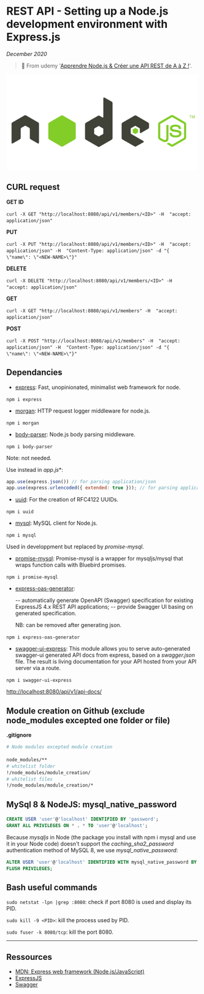 # REST API - Setting up a Node.js development environment with Express.js

*December 2020*

> 🔨 From udemy '[Apprendre Node.js & Créer une API REST de A à Z !](https://www.udemy.com/course/nodejs-api-rest/)'.


![Node Logo](_readme-img/nodejs-logo.png)

## CURL request

**GET ID**

`curl -X GET "http://localhost:8080/api/v1/members/<ID>" -H  "accept: application/json"`

**PUT**

`curl -X PUT "http://localhost:8080/api/v1/members/<ID>" -H  "accept: application/json" -H  "Content-Type: application/json" -d "{  \"name\": \"<NEW-NAME>\"}"`

**DELETE**

`curl -X DELETE "http://localhost:8080/api/v1/members/<ID>" -H  "accept: application/json"`

**GET**

`curl -X GET "http://localhost:8080/api/v1/members" -H  "accept: application/json"`

**POST**

`curl -X POST "http://localhost:8080/api/v1/members" -H  "accept: application/json" -H  "Content-Type: application/json" -d "{  \"name\": \"<NEW-NAME>\"}"`

## Dependancies

- [express](https://www.npmjs.com/package/express): Fast, unopinionated, minimalist web framework for node.

`npm i express`

- [morgan](https://www.npmjs.com/package/morgan): HTTP request logger middleware for node.js.

`npm i morgan`

- [body-parser](https://www.npmjs.com/package/body-parser): Node.js body parsing middleware.

`npm i body-parser`

Note: not needed.

Use instead in *app.js**:

````js
app.use(express.json()) // for parsing application/json
app.use(express.urlencoded({ extended: true })); // for parsing application/x-www-form-urlencoded
````
- [uuid](https://www.npmjs.com/package/uuid): For the creation of RFC4122 UUIDs.

`npm i uuid`

- [mysql](https://www.npmjs.com/package/mysql): MySQL client for Node.js.

`npm i mysql`

Used in developpment but replaced by *promise-mysql*.

- [promise-mysql](https://www.npmjs.com/package/promise-mysql): Promise-mysql is a wrapper for mysqljs/mysql that wraps function calls with Bluebird promises.

`npm i promise-mysql`

- [express-oas-generator](https://www.npmjs.com/package/express-oas-generator):

  -- automatically generate OpenAPI (Swagger) specification for existing ExpressJS 4.x REST API applications;
  -- provide Swagger UI basing on generated specification.

  NB: can be removed after generating json.

`npm i express-oas-generator`

- [swagger-ui-express](https://www.npmjs.com/package/swagger-ui-express): This module allows you to serve auto-generated swagger-ui generated API docs from express, based on a *swagger.json* file. The result is living documentation for your API hosted from your API server via a route.

`npm i swagger-ui-express`

[http://localhost:8080/api/v1/api-docs/](http://localhost:8080/api/v1/api-docs/)

## Module creation on Github (exclude node_modules excepted one folder or file)

**.gitignore**

````bash
# Node modules excepted module creation

node_modules/**
# whitelist folder
!/node_modules/module_creation/
# whitelist files
!/node_modules/module_creation/*
````

## MySql 8 & NodeJS: mysql_native_password

````sql
CREATE USER 'user'@'localhost' IDENTIFIED BY 'password';
GRANT ALL PRIVILEGES ON * . * TO 'user'@'localhost';
````

Because *mysqljs* in Node (the package you install with npm i mysql and use it in your Node code) doesn't support the *caching_sha2_password* authentication method of MySQL 8, we use *mysql_native_password*:

````sql
ALTER USER 'user'@'localhost' IDENTIFIED WITH mysql_native_password BY 'new_password';
FLUSH PRIVILEGES;
````

## Bash useful commands

`sudo netstat -lpn |grep :8080`: check if port 8080 is used and display its PID.

`sudo kill -9 <PID>`: kill the process used by PID.

`sudo fuser -k 8080/tcp`: kill the port 8080.

------------------

## Ressources

- [MDN: Express web framework (Node.js/JavaScript)](https://developer.mozilla.org/en-US/docs/Learn/Server-side/Express_Nodejs)
- [ExpressJS](https://expressjs.com/fr/)
- [Swagger](https://swagger.io/)
